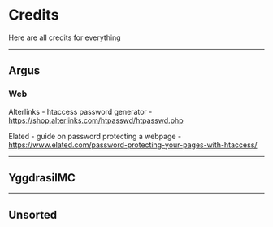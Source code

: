 # Credits

Here are all credits for everything

---

## Argus

### Web


Alterlinks - htaccess password generator - https://shop.alterlinks.com/htpasswd/htpasswd.php

Elated - guide on password protecting a webpage - https://www.elated.com/password-protecting-your-pages-with-htaccess/

---

## YggdrasilMC

---

## Unsorted